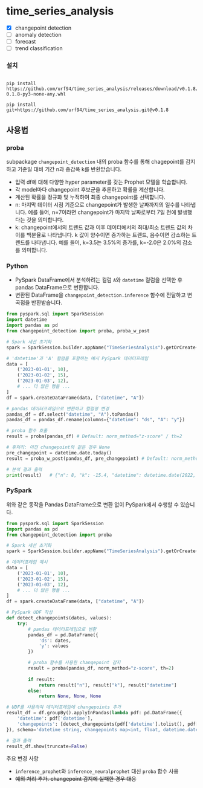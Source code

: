 # time_series_analysis

- [x] changepoint detection
- [ ] anomaly detection
- [ ] forecast
- [ ] trend classification

### 설치

```commandline

pip install https://github.com/urf94/time_series_analysis/releases/download/v0.1.8/time_series_analysis-0.1.8-py3-none-any.whl

pip install git+https://github.com/urf94/time_series_analysis.git@v0.1.8

```


## 사용법

### proba
subpackage `changepoint_detection` 내의 proba 함수를 통해 chagepoint를 감지하고 기준일 대비 기간 n과 증감폭 k를 반환받습니다.
- 입력 df에 대해 다양한 hyper parameter를 갖는 Prophet 모델을 학습합니다.
- 각 model마다 changepoint 후보군을 추론하고 확률을 계산합니다.
- 계산된 확률을 정규화 및 누적하여 최종 changepoint를 선택합니다.
- n: 마지막 데이터 시점 기준으로 changepoint가 발생한 날짜까지의 일수를 나타냅니다. 예를 들어, n=7이라면 changepoint가 마지막 날짜로부터 7일 전에 발생했다는 것을 의미합니다.
- k: changepoint에서의 트렌드 값과 이후 데이터에서의 최대/최소 트렌드 값의 차이를 백분율로 나타냅니다. k 값이 양수이면 증가하는 트렌드, 음수이면 감소하는 트렌드를 나타냅니다. 예를 들어, k=3.5는 3.5%의 증가를, k=-2.0은 2.0%의 감소를 의미합니다.


### Python

- PySpark DataFrame에서 분석하려는 컬럼 `A`와 `datetime` 컬럼을 선택한 후 pandas DataFrame으로 변환합니다.
- 변환된 DataFrame을 `changepoint_detection.inference` 함수에 전달하고 변곡점을 반환받습니다.


```python
from pyspark.sql import SparkSession
import datetime
import pandas as pd
from changepoint_detection import proba, proba_w_post

# Spark 세션 초기화
spark = SparkSession.builder.appName("TimeSeriesAnalysis").getOrCreate()

# 'datetime'과 'A' 컬럼을 포함하는 예시 PySpark 데이터프레임
data = [
    ('2023-01-01', 10),
    ('2023-01-02', 15),
    ('2023-01-03', 12),
    # ... 더 많은 행들 ...
]
df = spark.createDataFrame(data, ["datetime", "A"])

# pandas 데이터프레임으로 변환하고 컬럼명 변경
pandas_df = df.select("datetime", "A").toPandas()
pandas_df = pandas_df.rename(columns={"datetime": "ds", "A": "y"})

# proba 함수 호출
result = proba(pandas_df) # Default: norm_method="z-score" / th=2

# 후처리: 이전 changepoint와 같은 경우 None 
pre_changepoint = datetime.date.today()
result = proba_w_post(pandas_df, pre_changepoint) # Default: norm_method="z-score" / th=2

# 분석 결과 출력
print(result)   # {"n": 8, "k": -15.4, "datetime": datetime.date(2022, 4, 10)}

```

### PySpark
위와 같은 동작을 Pandas DataFrame으로 변환 없이 PySpark에서 수행할 수 있습니다.


```python
from pyspark.sql import SparkSession
import pandas as pd
from changepoint_detection import proba

# Spark 세션 초기화
spark = SparkSession.builder.appName("TimeSeriesAnalysis").getOrCreate()

# 데이터프레임 예시
data = [
    ('2023-01-01', 10),
    ('2023-01-02', 15),
    ('2023-01-03', 12),
    # ... 더 많은 행들 ...
]
df = spark.createDataFrame(data, ["datetime", "A"])

# PySpark UDF 작성
def detect_changepoints(dates, values):
    try:
        # pandas 데이터프레임으로 변환
        pandas_df = pd.DataFrame({
            'ds': dates,
            'y': values
        })

        # proba 함수를 사용한 changepoint 감지
        result = proba(pandas_df, norm_method="z-score", th=2)
        
        if result:
            return result["n"], result["k"], result["datetime"]
        else:
            return None, None, None

# UDF를 사용하여 데이터프레임에 changepoints 추가
result_df = df.groupBy().applyInPandas(lambda pdf: pd.DataFrame({
    'datetime': pdf['datetime'],
    'changepoints': [detect_changepoints(pdf['datetime'].tolist(), pdf['A'].tolist())]
}), schema='datetime string, changepoints map<int, float, datetime.date>')

# 결과 출력
result_df.show(truncate=False)

```

주요 변경 사항
- `inference_prophet`와 `inference_neuralprophet` 대신 `proba` 함수 사용
- ~~예외 처리 추가. changepoint 감지에 실패한 경우 대응~~